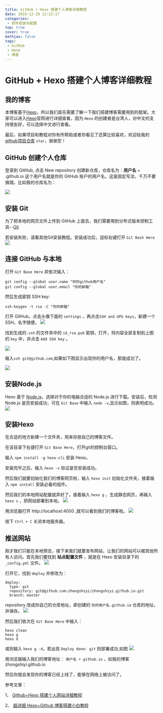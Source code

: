 ```yaml
---
title: GitHub + Hexo 搭建个人博客详细教程
date: 2019-12-29 13:23:17
categories:
 - 软件安装与配置
top: true
cover: true
mathjax: false
tags:
 - GitHub
 - Hexo
 - 博客
---
```


# GitHub + Hexo 搭建个人博客详细教程

## 我的博客

本博客基于[Hexo](https://hexo.io/zh-cn/docs/)，所以我们首先需要了解一下我们搭建博客需要用到的框架。大家可以进入[Hexo](https://hexo.io/zh-cn/docs/)官网进行详细查看，因为 `Hexo` 的创建者是台湾人，对中文的支持很友好，可以选择中文进行查看。

最后，如果项目和教程对你有所帮助或者你看见了还算比较喜欢，欢迎给我的 [github项目仓库](https://github.com/zhongshiyi/Hexo.git) `star`，谢谢您！

## GitHub 创建个人仓库

登录到 GitHub, 点击 New repository 创建新仓库，仓库名为：**用户名** + .github.io 这个用户名就是你的 GitHub 账户的用户名，这是固定写法，千万不要搞错。比如我的仓库名为：

![](z1.png)

## 安装 Git

为了把本地的网页文件上传到 GitHub 上面去，我们需要用到分布式版本控制工具--[Git](https://git-scm.com/download/win)

若安装失败，请看其他Git安装教程。安装成功后，鼠标右键打开 `Git Bash Here`
![](02.png)

## 连接 GitHub 与本地

打开 `Git Base Here` 并依次输入：

```
git config --global user.name "你的github用户名"
git config --global user.email "你的邮箱"
```

然后生成密钥 SSH key:

```
ssh-keygen -t rsa -C "你的邮箱" 
```

打开 GitHub，点击头像下面的 `settings` ，再点击`SSH and GPG keys`，新建一个SSH，名字随便。
![](03.png)



找到生成的`.ssh` 的文件夹中的 `id_rsa.pub` 密钥，打开，将内容全部复制到上图的 `key` 中，并点击 `Add SSH key` 。

![](04.png)



输入`ssh git@github,com`,如果如下图显示出现你的用户名，那就成功了。

![](05.png)

## 安装Node.js

Hexo 基于 [Node.js](https://nodejs.org/en/download/)，选择对于你的电脑合适的 Node.js 进行下载。安装后，检测 Node.js 是否安装成功，可在 `Git Base` 中输入 `node -v`,显示如图，则表明成功。
![](06.png)

## 安装Hexo

在合适的地方新建一个文件夹，用来存放自己的博客文件。

在该目录下右键打开 `Git Base Here`，打开git的控制台窗口。

输入 `npm install -g hexo-cli` 安装 Hexo。

安装完毕之后，输入 `hexo -v` 验证是否安装成功。

然后我们就要初始化我们的博客网页啦，输入 `hexo init` 初始化文件夹，接着输入 `npm install` 安装必备的组件。

然后我们的本地网站配置就弄好了，接着输入 `hexo g` ，生成静态网页，再输入 `hexo s` ，把网站部署到本地。
![](07.png)

用浏览器打开 http://localhost:4000 ,就可以看到我们的博客啦。
![](08.png)

按下 `Ctrl + C` 关闭本地服务器。

## 推送网站

刚才我们只能在本地预览，接下来我们就要发布网站，让我们的网站可以被其他所有人访问。首先我们要找到 **站点配置文件** ，就是在 Hexo 安装目录下的 `_config.yml` 文件。
![](09.png)

打开它，找到 `deploy` 并修改为：

```
deploy:
  type: git
  repository: git@github.com:zhongshiyi/zhongshiyi.github.io.git
  branch: master
```



repository 改成你自己的仓库地址，即创建的 `你的用户名.github.io` 仓库的地址，并保存。
![](10.png)

然后我们依次在 `Git Base Here` 中输入：

```
hexo clean
hexo g
hexo d
```

或则输入 `hexo g -d`，若出现 `Deploy done: git` 则部署成功,如图
![](11.png)

用浏览器输入我们的博客地址： `用户名 + github.io` ，如我的博客 zhongshiyi.github.io

然后你就会发现你的博客已经上线了，能够在网络上被访问了。

参考文章：

1、 [Github+Hexo 搭建个人网站详细教程](https://zhuanlan.zhihu.com/p/26625249)

2、 [超详细 Hexo+Github 博客搭建小白教程](https://godweiyang.com/2018/04/13/hexo-blog/#toc-heading-2)
